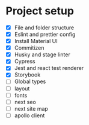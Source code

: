 # Project setup

- [x] File and folder structure
- [x] Eslint and prettier config
- [x] Install Material UI
- [x] Commitizen
- [x] Husky and stage linter
- [x] Cypress
- [x] Jest and react test renderer
- [x] Storybook
- [ ] Global types
- [ ] layout
- [ ] fonts
- [ ] next seo
- [ ] next site map
- [ ] apollo client
